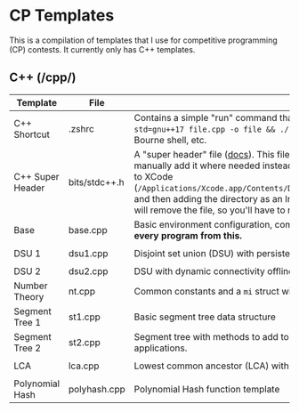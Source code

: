 # CP Templates

This is a compilation of templates that I use for competitive programming (CP) contests. It currently only has C++ templates.

## C++ (/cpp/)
| Template | File | Description | Dependencies |
| - | - | - | - |
| C++ Shortcut | .zshrc | Contains a simple "run" command that simplifies compiling and running C++ files: makes `run file` shorthand for `g++ -std=gnu++17 file.cpp -o file && ./file`. You must add the command to your local `~/.zshrc` file for Zsh, `~/.bashrc` file for Bourne shell, etc. | |
| C++ Super Header | bits/stdc++.h | A "super header" file ([docs](https://gcc.gnu.org/onlinedocs/gcc-4.8.0/libstdc++/api/a01541_source.html)). This file should already exist in the C++ library, but sometimes doesn't, in which case you can manually add it where needed instead. For macOS, you can try configuring it for VS Code by copying the directory and file to XCode (`/Applications/Xcode.app/Contents/Developer/Platforms/MacOSX.platform/Developer/SDKs/MacOSX.sdk/usr/include/c++/v1`) and then adding the directory as an Include Path in the C++ Intellisense Extension. However, every time XCode updates, it will remove the file, so you'll have to repeat this.| |
| Base | base.cpp | Basic environment configuration, common typedefs, and helper functions; can be independently run as a full program. **Start every program from this.** | None |
| DSU 1 | dsu1.cpp | Disjoint set union (DSU) with persistence and rollback. | `#include "bits/stdc++.h"` |
| DSU 2 | dsu2.cpp | DSU with dynamic connectivity offline (DCO). | DSU 1 |
| Number Theory | nt.cpp | Common constants and a `mi` struct with mathematical operations for modular arithmetic | `#include "bits/stdc++.h"` |
| Segment Tree 1 | st1.cpp | Basic segment tree data structure | None |
| Segment Tree 2 | st2.cpp | Segment tree with methods to add to a single element and get the sum over a segment. Easy to generalize to many common applications. | None |
| LCA | lca.cpp | Lowest common ancestor (LCA) with binary lifting | `#include "bits/stdc++.h"` |
| Polynomial Hash | polyhash.cpp | Polynomial Hash function template | Number Theory |